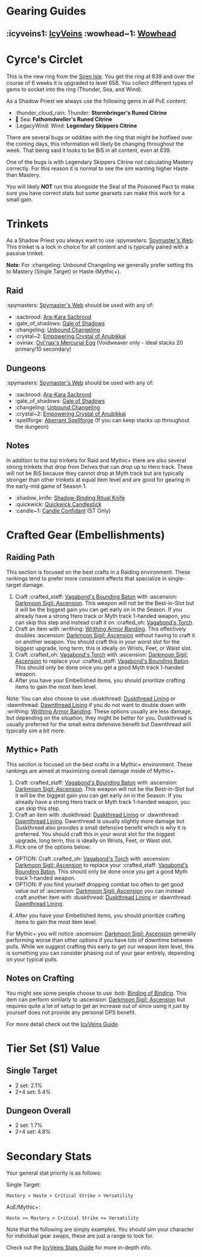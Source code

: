 # Gearing Guides
## :icyveins1: [IcyVeins](<https://www.icy-veins.com/wow/shadow-priest-pve-dps-gear-best-in-slot>) :wowhead~1: [Wowhead](<https://www.wowhead.com/guide/classes/priest/shadow/bis-gear>)
# Cyrce's Circlet
This is the new ring from the [Siren Isle](<https://www.wowhead.com/guide/the-war-within/patch-11-0-7-cyrces-circlet-customizable-ring>). You get the ring at 639 and over the course of 6 weeks it is upgraded to level 658. You collect different types of gems to socket into the ring (Thunder, Sea, and Wind).

As a Shadow Priest we always use the following gems in all PvE content:
- :thunder_cloud_rain: Thunder: **Stormbringer's Runed Citrine**
- :ocean: Sea: **Fathomdweller's Runed Citrine**
- :LegacyWind: Wind: **Legendary Skippers Citrine**

There are several bugs or oddities with the ring that might be hotfixed over the coming days, this information will likely be changing throughout the week. That being said it looks to be BiS in all content, even at 639. 

One of the bugs is with Legendary Skippers Citrine not calculating Mastery correctly. For this reason it is normal to see the sim wanting higher Haste than Mastery.

You will likely **NOT** run this alongside the Seal of the Poisoned Pact to make sure you have correct stats but some gearsets can make this work for a small gain.

# Trinkets
As a Shadow Priest you always want to use :spymasters: [Spymaster's Web](<https://www.wowhead.com/item=220202>). This trinket is a lock in choice for all content and is typically paired with a passive trinket.

**Note**: For :changeling: Unbound Changeling we generally
prefer setting ths to Mastery (Single Target) or Haste (Mythic+).
## Raid
:spymasters: [Spymaster's Web](<https://www.wowhead.com/item=220202>) should be used with any of:
- :sacbrood: [Ara-Kara Sacbrood](<https://www.wowhead.com/item=219314>)
- :gale_of_shadows: [Gale of Shadows](<https://www.wowhead.com/item=133304>)
- :changeling: [Unbound Changeling](<https://www.wowhead.com/item=178708>)
- :crystal~2: [Empowering Crystal of Anubikkaj](<https://www.wowhead.com/item=219312>)
- :ovinax: [Ovi'nax's Mercurial Egg](<https://www.wowhead.com/item=220305>) (Voidweaver only - ideal stacks 20 primary/10 secondary)
## Dungeons
:spymasters: [Spymaster's Web](<https://www.wowhead.com/item=220202>) should be used with any of:
- :sacbrood: [Ara-Kara Sacbrood](<https://www.wowhead.com/item=219314>)
- :gale_of_shadows: [Gale of Shadows](<https://www.wowhead.com/item=133304>)
- :changeling: [Unbound Changeling](<https://www.wowhead.com/item=178708>)
- :crystal~2: [Empowering Crystal of Anubikkaj](<https://www.wowhead.com/item=219312>)
- :spellforge: [Aberrant Spellforge](<https://www.wowhead.com/item=212451>) (If you can keep stacks up throughout the dungeon)
## Notes
In addition to the top trinkets for Raid and Mythic+ there are also several strong trinkets that drop from Delves that can drop up to Hero track. These will not be BiS because they cannot drop at Myth track but are typically stronger than other trinkets at equal item level and are good for gearing in the early-mid game of Season 1.
- :shadow_knife: [Shadow-Binding Ritual Knife](<https://www.wowhead.com/item=215178>)
- :quickwick: [Quickwick Candlestick](<https://www.wowhead.com/item=225649>)
- :candle~1: [Candle Confidant](<https://www.wowhead.com/item=225648>) (ST Only)

# Crafted Gear (Embellishments)
## Raiding Path
This section is focused on the best crafts in a Raiding environment. These rankings tend to prefer more consistent effects that specialize in single-target damage.

1. Craft :crafted_staff: [Vagabond's Bounding Baton](<https://www.wowhead.com/item=222568>) with :ascension: [Darkmoon Sigil: Ascension](<https://www.wowhead.com/item=226024>). This weapon will not be the Best-in-Slot but it will be the biggest gain you can get early on in the Season. If you already have a strong Hero track or Myth track 1-handed weapon, you can skip this step and instead craft it on :crafted_oh: [Vagabond's Torch](<https://www.wowhead.com/item=222566>).
2. Craft an item with :writhing: [Writhing Armor Banding](<https://www.wowhead.com/item=219506>). This effectively doubles :ascension: [Darkmoon Sigil: Ascension](<https://www.wowhead.com/item=226024>) without having to craft it on another weapon. You should craft this in your worst slot for the biggest upgrade, long term, this is ideally on Wrists, Feet, or Waist slot.
3. Craft :crafted_oh: [Vagabond's Torch](<https://www.wowhead.com/item=222566>) with :ascension: [Darkmoon Sigil: Ascension](<https://www.wowhead.com/item=226024>) to replace your :crafted_staff: [Vagabond's Bounding Baton](<https://www.wowhead.com/item=222568>). This should only be done once you get a good Myth track 1-handed weapon.
4. After you have your Embellished items, you should prioritize crafting items to gain the most item level.

Note: You can also choose to use :duskthread: [Duskthread Lining](<https://www.wowhead.com/item=222873>) or :dawnthread: [Dawnthread Lining](<https://www.wowhead.com/item=222870>) if you do not want to double down with :writhing: [Writhing Armor Banding](<https://www.wowhead.com/item=219506>). These options usually are less damage, but depending on the situation, they might be better for you. Duskthread is usually preferred for the small extra defensive benefit but Dawnthread will typically sim a bit more.

## Mythic+ Path
This section is focused on the best crafts in a Mythic+ environment. These rankings are aimed at maximizing overall damage inside of Mythic+.

1. Craft :crafted_staff: [Vagabond's Bounding Baton](<https://www.wowhead.com/item=222568>) with :ascension: [Darkmoon Sigil: Ascension](<https://www.wowhead.com/item=226024>). This weapon will not be the Best-in-Slot but it will be the biggest gain you can get early on in the Season. If you already have a strong Hero track or Myth track 1-handed weapon, you can skip this step.
2. Craft an item with :duskthread: [Duskthread Lining](<https://www.wowhead.com/item=222873>) or :dawnthread: [Dawnthread Lining](<https://www.wowhead.com/item=222870>). Dawnthread is usually slightly more damage but Duskthread also provides a small defensive benefit which is why it is preferred. You should craft this in your worst slot for the biggest upgrade, long term, this is ideally on Wrists, Feet, or Waist slot.
3. Pick one of the options below:
  - OPTION: Craft :crafted_oh: [Vagabond's Torch](<https://www.wowhead.com/item=222566>) with :ascension: [Darkmoon Sigil: Ascension](<https://www.wowhead.com/item=226024>) to replace your :crafted_staff: [Vagabond's Bounding Baton](<https://www.wowhead.com/item=222568>). This should only be done once you get a good Myth track 1-handed weapon.
  - OPTION: If you find yourself dropping combat too often to get good value out of :ascension: [Darkmoon Sigil: Ascension](<https://www.wowhead.com/item=226024>) you can instead craft another item with :duskthread: [Duskthread Lining](<https://www.wowhead.com/item=222873>) or :dawnthread: [Dawnthread Lining](<https://www.wowhead.com/item=222870>).
4. After you have your Embellished items, you should prioritize crafting items to gain the most item level.

For Mythic+ you will notice :ascension: [Darkmoon Sigil: Ascension](<https://www.wowhead.com/item=226024>) generally performing worse than other options if you have lots of downtime between pulls. While we suggest crafting this early to get our weapon item level, this is something you can consider phasing out of your gear entirely, depending on your typical pulls.

## Notes on Crafting
You might see some people choose to use :bob: [Binding of Binding](<https://www.wowhead.com/item=215133>). This item can perform similarly to :ascension: [Darkmoon Sigil: Ascension](<https://www.wowhead.com/item=226024>) but requires quite a lot of setup to get an increase out of since using it just by yourself does not provide any personal DPS benefit.

For more detail check out the [IcyVeins Guide](<https://www.icy-veins.com/wow/shadow-priest-pve-dps-gear-best-in-slot#crafted-profession-gear>).
# Tier Set (S1) Value

## Single Target
- 2 set: 2.1%
- 2+4 set: 5.4%
## Dungeon Overall
- 2 set: 1.7%
- 2+4 set: 4.8%

# Secondary Stats
Your general stat priority is as follows:

Single Target:
```
Mastery > Haste > Critical Strike > Versatility
```

AoE/Mythic+:
```
Haste >= Mastery > Critical Strike >= Versatility
```

Note that the following are simply examples. You should sim your character for individual gear swaps, these are just a range to look for.

Check out the [IcyVeins Stats Guide](<https://www.icy-veins.com/wow/shadow-priest-pve-dps-stat-priority>) for more in-depth info.